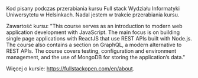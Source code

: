 Kod pisany podczas przerabiania kursu Full stack Wydziału Informatyki Uniwersytetu w Helsinkach.
Nadal jestem w trakcie przerabiania kursu.

Zawartość kursu:
"This course serves as an introduction to modern web application development with JavaScript. The main focus is on building single page applications with ReactJS that use REST APIs built with Node.js. The course also contains a section on GraphQL, a modern alternative to REST APIs.
The course covers testing, configuration and environment management, and the use of MongoDB for storing the application’s data."

Więcej o kursie:
https://fullstackopen.com/en/about.
